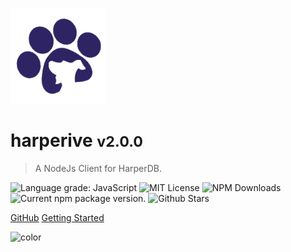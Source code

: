 ![logo](media/logo.png)

# harperive <small>v2.0.0</small>

> A NodeJs Client for HarperDB.

<img alt="Language grade: JavaScript" src="https://img.shields.io/lgtm/grade/javascript/g/chandan-24/Harperive.svg?logo=lgtm&logoWidth=18&color=blue&style=flat"/>
<img alt="MIT License" src="https://img.shields.io/github/license/chandan-24/Harperive?color=blue&style=flat"/>
<img alt="NPM Downloads" src="https://img.shields.io/npm/dm/harperive.svg?color=blue" />
<img alt="Current npm package version." src="https://img.shields.io/npm/v/harperive?color=blue&label=npm" />
<img alt="Github Stars" src="https://img.shields.io/github/stars/chandan-24/Harperive?color=blue" />


[GitHub](https://github.com/chandan-24/Harperive)
[Getting Started](#introduction)

![color](#3f3f3f)
